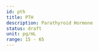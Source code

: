```yaml
---
id: pth
title: PTH
description: Parathyroid Hormone
status: draft
unit: pg/mL
range: 15 - 65
---
```

